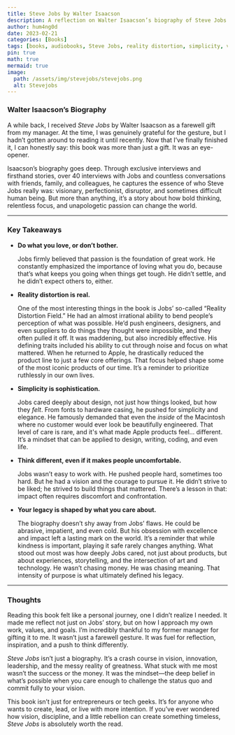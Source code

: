 ```yaml
---
title: Steve Jobs by Walter Isaacson
description: A reflection on Walter Isaacson’s biography of Steve Jobs and the powerful lessons it offers on passion, simplicity, and changing the world.
author: hum4ng0d
date: 2023-02-21
categories: [Books]
tags: [books, audiobooks, Steve Jobs, reality distortion, simplicity, visionary]
pin: true
math: true
mermaid: true
image:
  path: /assets/img/stevejobs/stevejobs.png
  alt: Stevejobs
---
```


### **Walter Isaacson’s Biography**

A while back, I received *Steve Jobs* by Walter Isaacson as a farewell gift from my manager. At the time, I was genuinely grateful for the gesture, but I hadn’t gotten around to reading it until recently. Now that I’ve finally finished it, I can honestly say: this book was more than just a gift. It was an eye-opener.

Isaacson’s biography goes deep. Through exclusive interviews and firsthand stories, over 40 interviews with Jobs and countless conversations with friends, family, and colleagues, he captures the essence of who Steve Jobs really was: visionary, perfectionist, disruptor, and sometimes difficult human being. But more than anything, it’s a story about how bold thinking, relentless focus, and unapologetic passion can change the world.

---

### **Key Takeaways**

- **Do what you love, or don’t bother.**
    
    Jobs firmly believed that passion is the foundation of great work. He constantly emphasized the importance of loving what you do, because that’s what keeps you going when things get tough. He didn’t settle, and he didn’t expect others to, either.
    
- **Reality distortion is real.**
    
    One of the most interesting things in the book is Jobs’ so-called “Reality Distortion Field.” He had an almost irrational ability to bend people’s perception of what was possible. He’d push engineers, designers, and even suppliers to do things they thought were impossible, and they often pulled it off. It was maddening, but also incredibly effective. His defining traits included his ability to cut through noise and focus on what mattered. When he returned to Apple, he drastically reduced the product line to just a few core offerings. That focus helped shape some of the most iconic products of our time. It’s a reminder to prioritize ruthlessly in our own lives.
    
- **Simplicity is sophistication.**
    
    Jobs cared deeply about design, not just how things looked, but how they *felt*. From fonts to hardware casing, he pushed for simplicity and elegance. He famously demanded that even the *inside* of the Macintosh where no customer would ever look be beautifully engineered. That level of care is rare, and it's what made Apple products feel... different. It’s a mindset that can be applied to design, writing, coding, and even life.
    
- **Think different, even if it makes people uncomfortable.**
    
    Jobs wasn’t easy to work with. He pushed people hard, sometimes too hard. But he had a vision and the courage to pursue it. He didn’t strive to be liked; he strived to build things that mattered. There’s a lesson in that: impact often requires discomfort and confrontation.
    
- **Your legacy is shaped by what you care about.**
    
    The biography doesn’t shy away from Jobs’ flaws. He could be abrasive, impatient, and even cold. But his obsession with excellence and impact left a lasting mark on the world. It’s a reminder that while kindness is important, playing it safe rarely changes anything. What stood out most was how deeply Jobs cared, not just about products, but about experiences, storytelling, and the intersection of art and technology. He wasn’t chasing money. He was chasing meaning. That intensity of purpose is what ultimately defined his legacy.
    

---

### **Thoughts**

Reading this book felt like a personal journey, one I didn’t realize I needed. It made me reflect not just on Jobs’ story, but on how I approach my own work, values, and goals. I’m incredibly thankful to my former manager for gifting it to me. It wasn’t just a farewell gesture. It was fuel for reflection, inspiration, and a push to think differently.

*Steve Jobs* isn’t just a biography. It’s a crash course in vision, innovation, leadership, and the messy reality of greatness. What stuck with me most wasn’t the success or the money. It was the mindset—the deep belief in what’s possible when you care enough to challenge the status quo and commit fully to your vision.

This book isn’t just for entrepreneurs or tech geeks. It’s for anyone who wants to create, lead, or live with more intention. If you’ve ever wondered how vision, discipline, and a little rebellion can create something timeless, *Steve Jobs* is absolutely worth the read.